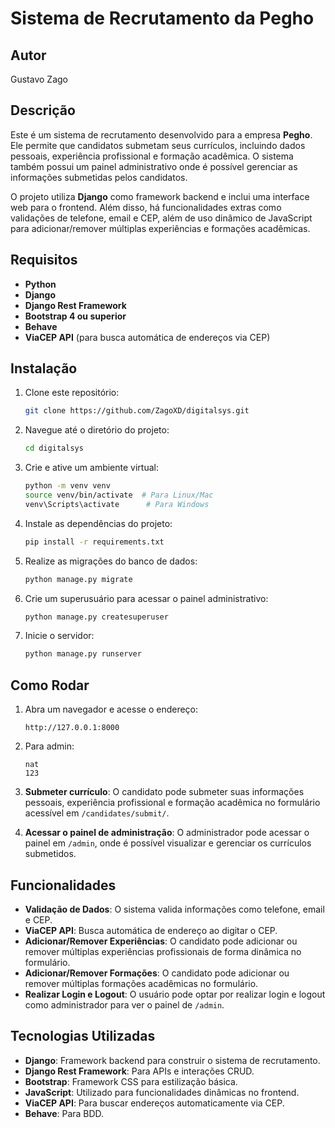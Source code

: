 
# Sistema de Recrutamento da Pegho

## Autor
Gustavo Zago

## Descrição
Este é um sistema de recrutamento desenvolvido para a empresa **Pegho**. Ele permite que candidatos submetam seus currículos, incluindo dados pessoais, experiência profissional e formação acadêmica. O sistema também possui um painel administrativo onde é possível gerenciar as informações submetidas pelos candidatos.

O projeto utiliza **Django** como framework backend e inclui uma interface web para o frontend. Além disso, há funcionalidades extras como validações de telefone, email e CEP, além de uso dinâmico de JavaScript para adicionar/remover múltiplas experiências e formações acadêmicas.

## Requisitos

- **Python**
- **Django**
- **Django Rest Framework**
- **Bootstrap 4 ou superior**
- **Behave**
- **ViaCEP API** (para busca automática de endereços via CEP)

## Instalação

1. Clone este repositório:
   ```bash
   git clone https://github.com/ZagoXD/digitalsys.git
   ```
2. Navegue até o diretório do projeto:
   ```bash
   cd digitalsys
   ```

3. Crie e ative um ambiente virtual:
   ```bash
   python -m venv venv
   source venv/bin/activate  # Para Linux/Mac
   venv\Scripts\activate      # Para Windows
   ```

4. Instale as dependências do projeto:
   ```bash
   pip install -r requirements.txt
   ```

5. Realize as migrações do banco de dados:
   ```bash
   python manage.py migrate
   ```

6. Crie um superusuário para acessar o painel administrativo:
   ```bash
   python manage.py createsuperuser
   ```

7. Inicie o servidor:
   ```bash
   python manage.py runserver
   ```

## Como Rodar

1. Abra um navegador e acesse o endereço:
   ```
   http://127.0.0.1:8000
   ```

2. Para admin:
   ```
   nat
   123
   ```

2. **Submeter currículo**: O candidato pode submeter suas informações pessoais, experiência profissional e formação acadêmica no formulário acessível em `/candidates/submit/`.

3. **Acessar o painel de administração**: O administrador pode acessar o painel em `/admin`, onde é possível visualizar e gerenciar os currículos submetidos.

## Funcionalidades

- **Validação de Dados**: O sistema valida informações como telefone, email e CEP.
- **ViaCEP API**: Busca automática de endereço ao digitar o CEP.
- **Adicionar/Remover Experiências**: O candidato pode adicionar ou remover múltiplas experiências profissionais de forma dinâmica no formulário.
- **Adicionar/Remover Formações**: O candidato pode adicionar ou remover múltiplas formações acadêmicas no formulário.
- **Realizar Login e Logout**: O usuário pode optar por realizar login e logout como administrador para ver o painel de `/admin`.

## Tecnologias Utilizadas

- **Django**: Framework backend para construir o sistema de recrutamento.
- **Django Rest Framework**: Para APIs e interações CRUD.
- **Bootstrap**: Framework CSS para estilização básica.
- **JavaScript**: Utilizado para funcionalidades dinâmicas no frontend.
- **ViaCEP API**: Para buscar endereços automaticamente via CEP.
- **Behave**: Para BDD.

